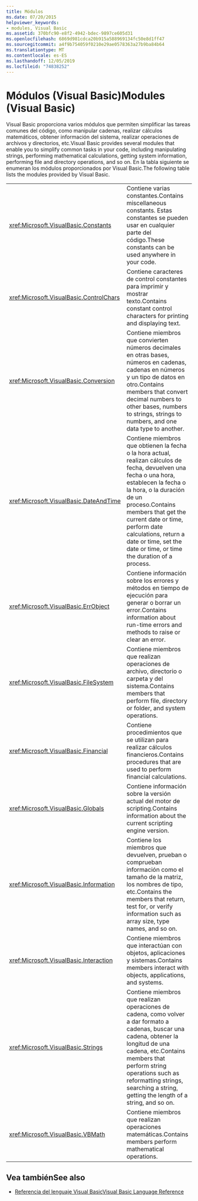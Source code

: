 ```yaml
---
title: Módulos
ms.date: 07/20/2015
helpviewer_keywords:
- modules, Visual Basic
ms.assetid: 370bfc90-e8f2-4942-bdec-9897ce605d31
ms.openlocfilehash: 6869d981cdca20b915a588969134fc50e8d1ff47
ms.sourcegitcommit: a4f9b754059f0210e29ae0578363a27b9ba84b64
ms.translationtype: MT
ms.contentlocale: es-ES
ms.lasthandoff: 12/05/2019
ms.locfileid: "74838252"
---
```

# <a name="modules-visual-basic"></a><span data-ttu-id="952cc-102">Módulos (Visual Basic)</span><span class="sxs-lookup"><span data-stu-id="952cc-102">Modules (Visual Basic)</span></span>

<span data-ttu-id="952cc-103">Visual Basic proporciona varios módulos que permiten simplificar las tareas comunes del código, como manipular cadenas, realizar cálculos matemáticos, obtener información del sistema, realizar operaciones de archivos y directorios, etc.</span><span class="sxs-lookup"><span data-stu-id="952cc-103">Visual Basic provides several modules that enable you to simplify common tasks in your code, including manipulating strings, performing mathematical calculations, getting system information, performing file and directory operations, and so on.</span></span> <span data-ttu-id="952cc-104">En la tabla siguiente se enumeran los módulos proporcionados por Visual Basic.</span><span class="sxs-lookup"><span data-stu-id="952cc-104">The following table lists the modules provided by Visual Basic.</span></span>  
  
|||  
|---|---|  
|<xref:Microsoft.VisualBasic.Constants>|<span data-ttu-id="952cc-105">Contiene varias constantes.</span><span class="sxs-lookup"><span data-stu-id="952cc-105">Contains miscellaneous constants.</span></span> <span data-ttu-id="952cc-106">Estas constantes se pueden usar en cualquier parte del código.</span><span class="sxs-lookup"><span data-stu-id="952cc-106">These constants can be used anywhere in your code.</span></span>|  
|<xref:Microsoft.VisualBasic.ControlChars>|<span data-ttu-id="952cc-107">Contiene caracteres de control constantes para imprimir y mostrar texto.</span><span class="sxs-lookup"><span data-stu-id="952cc-107">Contains constant control characters for printing and displaying text.</span></span>|  
|<xref:Microsoft.VisualBasic.Conversion>|<span data-ttu-id="952cc-108">Contiene miembros que convierten números decimales en otras bases, números en cadenas, cadenas en números y un tipo de datos en otro.</span><span class="sxs-lookup"><span data-stu-id="952cc-108">Contains members that convert decimal numbers to other bases, numbers to strings, strings to numbers, and one data type to another.</span></span>|  
|<xref:Microsoft.VisualBasic.DateAndTime>|<span data-ttu-id="952cc-109">Contiene miembros que obtienen la fecha o la hora actual, realizan cálculos de fecha, devuelven una fecha o una hora, establecen la fecha o la hora, o la duración de un proceso.</span><span class="sxs-lookup"><span data-stu-id="952cc-109">Contains members that get the current date or time, perform date calculations, return a date or time, set the date or time, or time the duration of a process.</span></span>|  
|<xref:Microsoft.VisualBasic.ErrObject>|<span data-ttu-id="952cc-110">Contiene información sobre los errores y métodos en tiempo de ejecución para generar o borrar un error.</span><span class="sxs-lookup"><span data-stu-id="952cc-110">Contains information about run-time errors and methods to raise or clear an error.</span></span>|  
|<xref:Microsoft.VisualBasic.FileSystem>|<span data-ttu-id="952cc-111">Contiene miembros que realizan operaciones de archivo, directorio o carpeta y del sistema.</span><span class="sxs-lookup"><span data-stu-id="952cc-111">Contains members that perform file, directory or folder, and system operations.</span></span>|  
|<xref:Microsoft.VisualBasic.Financial>|<span data-ttu-id="952cc-112">Contiene procedimientos que se utilizan para realizar cálculos financieros.</span><span class="sxs-lookup"><span data-stu-id="952cc-112">Contains procedures that are used to perform financial calculations.</span></span>|  
|<xref:Microsoft.VisualBasic.Globals>|<span data-ttu-id="952cc-113">Contiene información sobre la versión actual del motor de scripting.</span><span class="sxs-lookup"><span data-stu-id="952cc-113">Contains information about the current scripting engine version.</span></span>|  
|<xref:Microsoft.VisualBasic.Information>|<span data-ttu-id="952cc-114">Contiene los miembros que devuelven, prueban o comprueban información como el tamaño de la matriz, los nombres de tipo, etc.</span><span class="sxs-lookup"><span data-stu-id="952cc-114">Contains the members that return, test for, or verify information such as array size, type names, and so on.</span></span>|  
|<xref:Microsoft.VisualBasic.Interaction>|<span data-ttu-id="952cc-115">Contiene miembros que interactúan con objetos, aplicaciones y sistemas.</span><span class="sxs-lookup"><span data-stu-id="952cc-115">Contains members interact with objects, applications, and systems.</span></span>|  
|<xref:Microsoft.VisualBasic.Strings>|<span data-ttu-id="952cc-116">Contiene miembros que realizan operaciones de cadena, como volver a dar formato a cadenas, buscar una cadena, obtener la longitud de una cadena, etc.</span><span class="sxs-lookup"><span data-stu-id="952cc-116">Contains members that perform string operations such as reformatting strings, searching a string, getting the length of a string, and so on.</span></span>|  
|<xref:Microsoft.VisualBasic.VBMath>|<span data-ttu-id="952cc-117">Contiene miembros que realizan operaciones matemáticas.</span><span class="sxs-lookup"><span data-stu-id="952cc-117">Contains members perform mathematical operations.</span></span>|  
  
## <a name="see-also"></a><span data-ttu-id="952cc-118">Vea también</span><span class="sxs-lookup"><span data-stu-id="952cc-118">See also</span></span>

- [<span data-ttu-id="952cc-119">Referencia del lenguaje Visual Basic</span><span class="sxs-lookup"><span data-stu-id="952cc-119">Visual Basic Language Reference</span></span>](../../visual-basic/language-reference/index.md)
